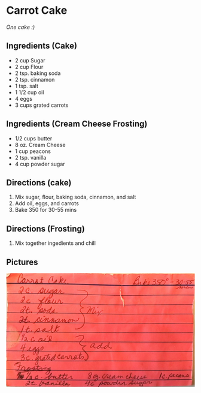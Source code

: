 Carrot Cake
==========================================================

_One cake :)_

Ingredients (Cake)
--------------------------------------------
* 2 cup Sugar
* 2 cup Flour
* 2 tsp. baking soda
* 2 tsp. cinnamon
* 1 tsp. salt
* 1 1/2 cup oil
* 4 eggs
* 3 cups grated carrots

Ingredients (Cream Cheese Frosting)
--------------------------------------------
* 1/2 cups butter
* 8 oz. Cream Cheese
* 1 cup peacons
* 2 tsp. vanilla
* 4 cup powder sugar

Directions (cake)
--------------------------------------------
1. Mix sugar, flour, baking soda, cinnamon, and salt
2. Add oil, eggs, and carrots
3. Bake 350 for 30-55 mins

Directions (Frosting)
--------------------------------------------
1. Mix together ingedients and chill


Pictures
----------------------------------------------------
![Original Recipe](./imgs/carrot_cake.jpg "Original Recipe")

